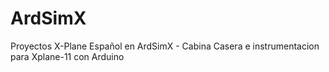 # ArdSimX
Proyectos X-Plane Español en ArdSimX - Cabina Casera e instrumentacion para Xplane-11 con Arduino
